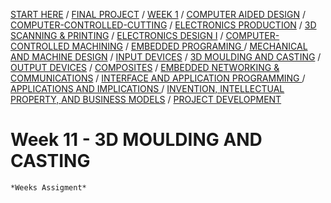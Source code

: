 [START HERE](start) / [FINAL PROJECT](final) / [WEEK 1](week1) / [COMPUTER AIDED DESIGN](week2) / [COMPUTER-CONTROLLED-CUTTING](week3) / [ELECTRONICS PRODUCTION](week4) / [3D SCANNING & PRINTING](week5) / [ELECTRONICS DESIGN I](week6)  / [COMPUTER-CONTROLLED MACHINING](week7) / [EMBEDDED PROGRAMING ](week8) / [MECHANICAL AND MACHINE DESIGN](week9) / [INPUT DEVICES](week10) / [3D MOULDING AND CASTING](week11) / [OUTPUT DEVICES](week12) /  [COMPOSITES](week13) / [EMBEDDED NETWORKING & COMMUNICATIONS](week14) / [INTERFACE AND APPLICATION PROGRAMMING ](week15) / [APPLICATIONS AND IMPLICATIONS ](week16) / [INVENTION, INTELLECTUAL PROPERTY, AND BUSINESS MODELS](week17) / [PROJECT DEVELOPMENT ](week18) 


# Week 11 - 3D MOULDING AND CASTING



~~~
*Weeks Assigment*



~~~




